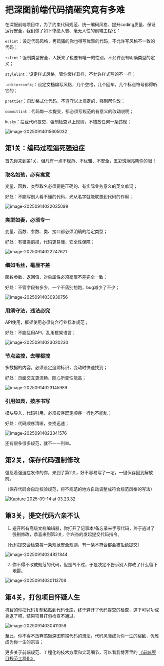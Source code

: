 # 把深图前端代码搞砸究竟有多难

在深服前端项目中，为了约束代码规范、统一编码风格、提升coding质量、保证运行安全，我们做了如下惨绝人寰、毫无人性的前端工程化：

`eslint`：设定代码风格，再风骚的你也得写优雅的代码，不允许写风格不一致的代码；

`tslint`：强制类型安全，人妖来了也要有唯一的性别，不允许没有明确类型的定义；

`stylelint`：设定样式风格，管你衰样丑样，不允许样式写的不一样；

`.editorconfig`：设定文档编写风格，几个空格，几个回车，几个标点符号都得听它的；

`prettier`：自动格式化代码，不遵守以上规定的，强制帮你改；

`commitlint`：代码每一次提交，都必须写规范的有意义的改动说明；

`husky`：拦截代码提交，强制检查以上规则，不错放任何一条违规；

![image-20250914015605032](https://image.antoncook.xyz/picList/2025/09/28accf2f7692ca4b036193a48c2bf32e.png)

## 第1关：编码过程逼死强迫症

首先你来到第1关，但凡有一点不规范、不优雅、不安全，五彩斑斓亮瞎你的眼！

### 取名如孩，必有寓意

变量、函数、类型取名必须要是正确的、有实际业务意义的英文单词；

好处：不能写别人看不懂的代码，光从名字就能联想到代码的作用；

![image-20250914022035099](https://image.antoncook.xyz/picList/2025/09/5a8e316fbcb7d2596bef89df38689722.png)

### 类型如妻，必须专一

变量、函数、参数、类、接口都必须明确的给定类型；

好处：有错提前报，代码更易懂，安全性保障；

![image-20250914022247621](https://image.antoncook.xyz/picList/2025/09/16332fec355b474d4678dd8832dbd01b.png)

### 细如毛丝，毫厘不差

函数参数、返回值、对象属性必须毫厘不差完全一致；

好处：不管字段有多少，一个不落别想跑，bug减少了不少；

![image-20250914030930756](https://image.antoncook.xyz/picList/2025/09/52372bbfaac567f7c567a9f5d3282c63.png)

### 用须守法，违法必究

API使用，框架使用必须符合行业标准规范；

好处：不能乱用API，乱用框架语言；

![image-20250914023020230](https://image.antoncook.xyz/picList/2025/09/42316bedf27190a37c95d0a9f85e01fb.png)

### 节点监控，去哪都控

多数据的内容，必须设定追踪标识，变动时快速找到；

好处：页面交互更流畅，随心所变性能高；

![image-20250914023145989](https://image.antoncook.xyz/picList/2025/09/3f56c920fc28f61338551fdb7250e02b.png)

### 引用如典，按序书写

模块导入，代码引用，必须按序既定顺序一行也不能乱；

好处：代码顺序清晰，查找迅速；

![image-20250914023341576](https://image.antoncook.xyz/picList/2025/09/6aed9c5ee0af7c38fffc9b834fc27b13.png)

还有很多很多规范，就不一一列举。

## 第2关，保存代码强制修改

强忍着强迫症发作的你，来到了第2关，好不容易写了一坨，一键保存回到解放前。

（保存代码会自动校验规范，将不规范的地方自动调整成符合规范风格的写法）

![Kapture 2025-09-14 at 03.23.32](https://image.antoncook.xyz/picList/2025/09/dcd47b8ea50eff4fb6265b38ec39d7f6.gif)

## 第3关，提交代码六亲不认

1. 避开所有高级文档编辑器，你打开了记事本/备忘录来手写代码，终于逃过了强制修改，恭喜来到第3关，你兴奋的发起提交代码指令。

（代码提交会检查每一条规范安全规则，有一条不符合都会被拒绝提交）

![image-20250914024821844](https://image.antoncook.xyz/picList/2025/09/2fdcfe77e36fd5caa2aa14bee1073e7b.png)



2. 你不得不改成规范的代码，但是气不过，于是决定不告诉别人你改了什么留下地雷。

![image-20250914030113708](https://image.antoncook.xyz/picList/2025/09/107cdd4ab94ddff7173f9548e30c83a3.png)

## 第4关，打包项目怀疑人生

机智的你把代码复制粘贴到代码仓库，终于避开了代码提交的检查，这下可以功成身退了吧，结果项目打包检查不通过。

![image-20250914030411358](https://image.antoncook.xyz/picList/2025/09/c126bf72ffa144a6839e2ebcb7267178.png)

至此，你不得不放弃搞砸深图前端代码的想法，代码风骚成为你一生的宿敌，优雅成为你一生的宗旨；

更多关于前端规范、工程化的技术方案和实现细节，可以看我博客里的 [《前端项目规范工程化》](./前端项目规范工程化)
